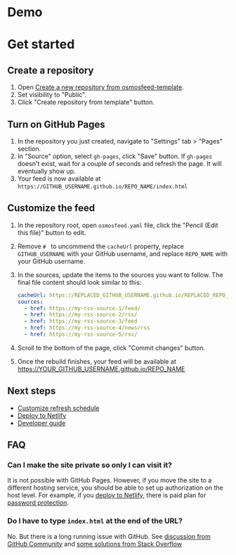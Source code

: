 # Demo

# Get started

## Create a repository

1. Open [Create a new repository from osmosfeed-template](https://github.com/osmoscraft/osmosfeed-template/generate).
2. Set visibility to "Public".
3. Click "Create repository from template" button.

## Turn on GitHub Pages

1. In the repository you just created, navigate to "Settings" tab > "Pages" section.
2. In "Source" option, select `gh-pages`, click "Save" button. If `gh-pages` doesn't exist, wait for a couple of seconds and refresh the page. It will eventually show up.
3. Your feed is now available at `https://GITHUB_USERNAME.github.io/REPO_NAME/index.html`

## Customize the feed

1. In the repository root, open `osmosfeed.yaml` file, click the "Pencil (Edit this file)" button to edit.
2. Remove `# ` to uncommend the `cacheUrl` property, replace `GITHUB_USERNAME` with your GitHub username, and replace `REPO_NAME` with your GitHub username.
3. In the sources, update the items to the sources you want to follow. The final file content should look similar to this:

   ```yaml
   cacheUrl: https://REPLACED_GITHUB_USERNAME.github.io/REPLACED_REPO_NAME/cache.json
   sources:
     - href: https://my-rss-source-1/feed/
     - href: https://my-rss-source-2/rss/
     - href: https://my-rss-source-3/feed
     - href: https://my-rss-source-4/news/rss
     - href: https://my-rss-source-5/rss/
   ```

4. Scroll to the bottom of the page, click "Commit changes" button.
5. Once the rebuild finishes, your feed will be available at https://YOUR_GITHUB_USERNAME.github.io/REPO_NAME

## Next steps

- [Customize refresh schedule](./docs/guide-customize-refresh-schedule)
- [Deploy to Netlify](./docs/guide-deploy-to-netlify)
- [Developer guide](./docs/guide-development)

## FAQ

### Can I make the site private so only I can visit it?

It is not possible with GitHub Pages. However, if you move the site to a different hosting service, you should be able to set up authorization on the host level. For example, if you [deploy to Netlify](./docs/guide-deploy-to-netlify), there is paid plan for [password protection](https://docs.netlify.com/visitor-access/password-protection/).

### Do I have to type `index.html` at the end of the URL?

No. But there is a long running issue with GitHub. See [discussion from GitHub Community](https://github.community/t/my-github-page-doesnt-redirect-to-index-html/10367/24) and [some solutions from Stack Overflow](https://stackoverflow.com/questions/45362628/github-pages-site-not-detecting-index-html)
